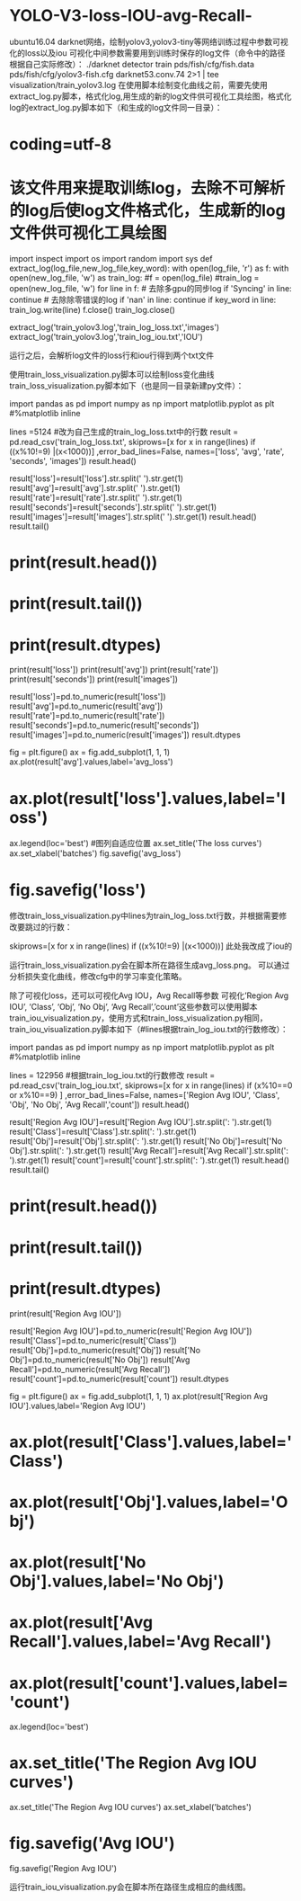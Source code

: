 # YOLO-V3-loss-IOU-avg-Recall-
ubuntu16.04 darknet网络，绘制yolov3,yolov3-tiny等网络训练过程中参数可视化的loss以及iou
可视化中间参数需要用到训练时保存的log文件（命令中的路径根据自己实际修改）： ./darknet detector train pds/fish/cfg/fish.data pds/fish/cfg/yolov3-fish.cfg darknet53.conv.74 2>1 | tee visualization/train_yolov3.log 
在使用脚本绘制变化曲线之前，需要先使用extract_log.py脚本，格式化log,用生成的新的log文件供可视化工具绘图，格式化log的extract_log.py脚本如下（和生成的log文件同一目录）：
# coding=utf-8
# 该文件用来提取训练log，去除不可解析的log后使log文件格式化，生成新的log文件供可视化工具绘图
 
import inspect
import os
import random
import sys
def extract_log(log_file,new_log_file,key_word):
    with open(log_file, 'r') as f:
      with open(new_log_file, 'w') as train_log:
  #f = open(log_file)
    #train_log = open(new_log_file, 'w')
        for line in f:
    # 去除多gpu的同步log
          if 'Syncing' in line:
            continue
    # 去除除零错误的log
          if 'nan' in line:
            continue
          if key_word in line:
            train_log.write(line)
    f.close()
    train_log.close()
 
extract_log('train_yolov3.log','train_log_loss.txt','images')
extract_log('train_yolov3.log','train_log_iou.txt','IOU')

运行之后，会解析log文件的loss行和iou行得到两个txt文件

使用train_loss_visualization.py脚本可以绘制loss变化曲线 
train_loss_visualization.py脚本如下（也是同一目录新建py文件）：

import pandas as pd
import numpy as np
import matplotlib.pyplot as plt
#%matplotlib inline
 
lines =5124    #改为自己生成的train_log_loss.txt中的行数
result = pd.read_csv('train_log_loss.txt', skiprows=[x for x in range(lines) if ((x%10!=9) |(x<1000))] ,error_bad_lines=False, names=['loss', 'avg', 'rate', 'seconds', 'images'])
result.head()
 
result['loss']=result['loss'].str.split(' ').str.get(1)
result['avg']=result['avg'].str.split(' ').str.get(1)
result['rate']=result['rate'].str.split(' ').str.get(1)
result['seconds']=result['seconds'].str.split(' ').str.get(1)
result['images']=result['images'].str.split(' ').str.get(1)
result.head()
result.tail()
 
# print(result.head())
# print(result.tail())
# print(result.dtypes)
 
print(result['loss'])
print(result['avg'])
print(result['rate'])
print(result['seconds'])
print(result['images'])
 
result['loss']=pd.to_numeric(result['loss'])
result['avg']=pd.to_numeric(result['avg'])
result['rate']=pd.to_numeric(result['rate'])
result['seconds']=pd.to_numeric(result['seconds'])
result['images']=pd.to_numeric(result['images'])
result.dtypes
 
 
fig = plt.figure()
ax = fig.add_subplot(1, 1, 1)
ax.plot(result['avg'].values,label='avg_loss')
# ax.plot(result['loss'].values,label='loss')
ax.legend(loc='best')  #图列自适应位置
ax.set_title('The loss curves')
ax.set_xlabel('batches')
fig.savefig('avg_loss')
# fig.savefig('loss')

修改train_loss_visualization.py中lines为train_log_loss.txt行数，并根据需要修改要跳过的行数：

skiprows=[x for x in range(lines) if ((x%10!=9) |(x<1000))]
此处我改成了iou的

运行train_loss_visualization.py会在脚本所在路径生成avg_loss.png。
可以通过分析损失变化曲线，修改cfg中的学习率变化策略。

除了可视化loss，还可以可视化Avg IOU，Avg Recall等参数 
可视化’Region Avg IOU’, ‘Class’, ‘Obj’, ‘No Obj’, ‘Avg Recall’,’count’这些参数可以使用脚本train_iou_visualization.py，使用方式和train_loss_visualization.py相同，train_iou_visualization.py脚本如下（#lines根据train_log_iou.txt的行数修改）：

import pandas as pd
import numpy as np
import matplotlib.pyplot as plt
#%matplotlib inline
 
lines = 122956    #根据train_log_iou.txt的行数修改
result = pd.read_csv('train_log_iou.txt', skiprows=[x for x in range(lines) if (x%10==0 or x%10==9) ] ,error_bad_lines=False, names=['Region Avg IOU', 'Class', 'Obj', 'No Obj', 'Avg Recall','count'])
result.head()
 
result['Region Avg IOU']=result['Region Avg IOU'].str.split(': ').str.get(1)
result['Class']=result['Class'].str.split(': ').str.get(1)
result['Obj']=result['Obj'].str.split(': ').str.get(1)
result['No Obj']=result['No Obj'].str.split(': ').str.get(1)
result['Avg Recall']=result['Avg Recall'].str.split(': ').str.get(1)
result['count']=result['count'].str.split(': ').str.get(1)
result.head()
result.tail()
 
# print(result.head())
# print(result.tail())
# print(result.dtypes)
print(result['Region Avg IOU'])
 
result['Region Avg IOU']=pd.to_numeric(result['Region Avg IOU'])
result['Class']=pd.to_numeric(result['Class'])
result['Obj']=pd.to_numeric(result['Obj'])
result['No Obj']=pd.to_numeric(result['No Obj'])
result['Avg Recall']=pd.to_numeric(result['Avg Recall'])
result['count']=pd.to_numeric(result['count'])
result.dtypes
 
fig = plt.figure()
ax = fig.add_subplot(1, 1, 1)
ax.plot(result['Region Avg IOU'].values,label='Region Avg IOU')
# ax.plot(result['Class'].values,label='Class')
# ax.plot(result['Obj'].values,label='Obj')
# ax.plot(result['No Obj'].values,label='No Obj')
# ax.plot(result['Avg Recall'].values,label='Avg Recall')
# ax.plot(result['count'].values,label='count')
ax.legend(loc='best')
# ax.set_title('The Region Avg IOU curves')
ax.set_title('The Region Avg IOU curves')
ax.set_xlabel('batches')
# fig.savefig('Avg IOU')
fig.savefig('Region Avg IOU')

运行train_iou_visualization.py会在脚本所在路径生成相应的曲线图。

